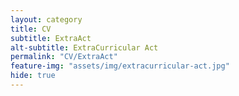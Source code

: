 ```yaml
---
layout: category
title: CV
subtitle: ExtraAct
alt-subtitle: ExtraCurricular Act
permalink: "CV/ExtraAct"
feature-img: "assets/img/extracurricular-act.jpg"
hide: true
---
```

